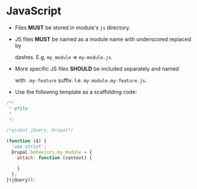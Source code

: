 # JavaScript

* Files **MUST** be stored in module's `js` directory.
* JS files **MUST** be named as a module name with underscored replaced by

  dashes. E.g, `my_module` =&gt; `my­-module.js`.

* More specific JS files **SHOULD** be included separately and named

  with `.my-feature` suffix. I.e. `my-module.my-feature.js`.

* Use the following template as a scaffolding code:

```javascript
/**
 * @file
 *
 */

/*global jQuery, Drupal*/

(function ($) {
  'use strict';
  Drupal.behaviors.my_module = {
    attach: function (context) {

    }
  };
}(jQuery));
```

